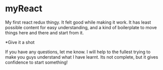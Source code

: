 # myReact
My first react redux thingy. It felt good while making it work. It has least possible content for easy understanding, and a kind of boilerplate to move things here and there and start from it.

*Give it a shot

If you have any questions, let me know. I will help to the fullest trying to make you guys understand what I have learnt. Its not complete, but it gives confidence to start something!
